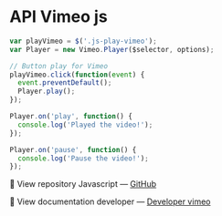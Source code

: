 # API Vimeo js

```js
var playVimeo = $('.js-play-vimeo');
var Player = new Vimeo.Player($selector, options);

// Button play for Vimeo
playVimeo.click(function(event) {
  event.preventDefault();
  Player.play();
});

Player.on('play', function() {
  console.log('Played the video!');
});

Player.on('pause', function() {
  console.log('Pause the video!');
});
```

📌 View repository Javascript — [GitHub](https://github.com/vimeo/player.js)

📌 View documentation developer — [Developer vimeo](https://developer.vimeo.com/)
 
